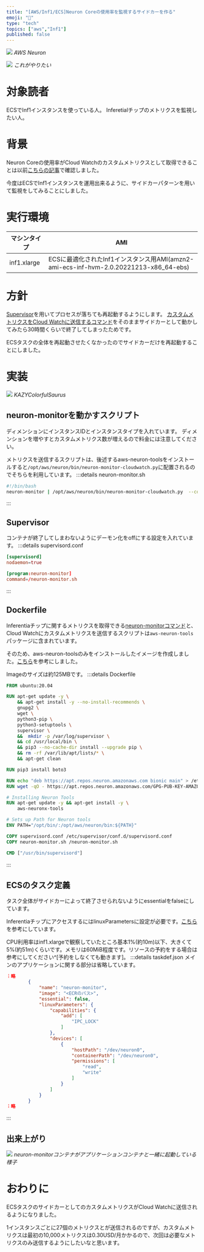 ```yaml
---
title: "[AWS/Inf1/ECS]Neuron Coreの使用率を監視するサイドカーを作る"
emoji: "🦖"
type: "tech"
topics: ["aws","Inf1"]
published: false
---
```



![](https://storage.googleapis.com/zenn-user-upload/d7e797278d67-20221218.png)
*AWS Neuron*

![](https://storage.googleapis.com/zenn-user-upload/7f3283310028-20221218.png)
*これがやりたい*
# 対象読者
ECSでInf1インスタンスを使っている人。
Inferetialチップのメトリクスを監視したい人。
# 背景
Neuron Coreの使用率がCloud Watchのカスタムメトリクスとして取得できることは以前[こちらの記事](https://zenn.dev/optfit/articles/c0ca6ab9056591)で確認しました。

今度はECSでInf1インスタンスを運用出来るように、サイドカーパターンを用いて監視をしてみることにしました。

# 実行環境
| マシンタイプ | AMI |
| ---- | ---- | 
| inf1.xlarge | ECSに最適化されたInf1インスタンス用AMI(amzn2-ami-ecs-inf-hvm-2.0.20221213-x86_64-ebs) | 

# 方針
[Supervisor](https://docs.docker.jp/engine/admin/using_supervisord.html)を用いてプロセスが落ちても再起動するようにします。
[カスタムメトリクスをCloud Watchに送信するコマンド](https://awsdocs-neuron.readthedocs-hosted.com/en/latest/tools/neuron-sys-tools/neuron-monitor-user-guide.html#using-neuron-monitor-cloudwatch-py)をそのままサイドカーとして動かしてみたら30時間くらいで終了してしまったためです。

ECSタスクの全体を再起動させたくなかったのでサイドカーだけを再起動することにしました。

# 実装
![](https://storage.googleapis.com/zenn-user-upload/d4007ea4754e-20221218.png)
*KAZYColorfulSaurus*

## neuron-monitorを動かすスクリプト
ディメンションにインスタンスIDとインスタンスタイプを入れています。
ディメンションを増やすとカスタムメトリクス数が増えるので料金には注意してください。

メトリクスを送信するスクリプトは、後述するaws-neuron-toolsをインストールすると`/opt/aws/neuron/bin/neuron-monitor-cloudwatch.py`に配置されるのでそちらを利用しています。
:::details neuron-monitor.sh
```bash:neuron-monitor.sh
#!/bin/bash
neuron-monitor | /opt/aws/neuron/bin/neuron-monitor-cloudwatch.py  --common-dims instance_id,instance_type --region ap-northeast-1
```
:::

## Supervisor
コンテナが終了してしまわないようにデーモン化をoffにする設定を入れています。
:::details supervisord.conf
```:supervisord.conf
[supervisord]
nodaemon=true

[program:neuron-monitor]
command=/neuron-monitor.sh
```
:::

## Dockerfile
Inferentiaチップに関するメトリクスを取得できる[neuron-monitorコマンド](https://awsdocs-neuron.readthedocs-hosted.com/en/latest/tools/neuron-sys-tools/neuron-monitor-user-guide.html?highlight=neuron-monitor)と、Cloud Watchにカスタムメトリクスを送信するスクリプトは`aws-neuron-tools`パッケージに含まれています。

そのため、aws-neuron-toolsのみをインストールしたイメージを作成しました。[こちら](https://awsdocs-neuron.readthedocs-hosted.com/en/latest/containers/docker-example/inference/Dockerfile-libmode.html#libmode-dockerfile)を参考にしました。

Imageのサイズは約125MBです。
:::details Dockerfile
```Dockerfile
FROM ubuntu:20.04

RUN apt-get update -y \
    && apt-get install -y --no-install-recommends \
    gnupg2 \
    wget \
    python3-pip \
    python3-setuptools \
    supervisor \
    &&  mkdir -p /var/log/supervisor \
    && cd /usr/local/bin \
    && pip3 --no-cache-dir install --upgrade pip \
    && rm -rf /var/lib/apt/lists/* \
    && apt-get clean

RUN pip3 install boto3

RUN echo "deb https://apt.repos.neuron.amazonaws.com bionic main" > /etc/apt/sources.list.d/neuron.list
RUN wget -qO - https://apt.repos.neuron.amazonaws.com/GPG-PUB-KEY-AMAZON-AWS-NEURON.PUB | apt-key add -

# Installing Neuron Tools
RUN apt-get update -y && apt-get install -y \
    aws-neuronx-tools

# Sets up Path for Neuron tools
ENV PATH="/opt/bin/:/opt/aws/neuron/bin:${PATH}"

COPY supervisord.conf /etc/supervisor/conf.d/supervisord.conf
COPY neuron-monitor.sh /neuron-monitor.sh

CMD ["/usr/bin/supervisord"]
```
:::

## ECSのタスク定義
タスク全体がサイドカーによって終了させられないようにessentialをfalseにしています。

InferentiaチップにアクセスするにはlinuxParametersに設定が必要です。[こちら](https://docs.aws.amazon.com/ja_jp/AmazonECS/latest/developerguide/ecs-inference.html
)を参考にしています。

CPU利用率はinf1.xlargeで観察していたところ基本1%(約10m)以下、大きくて5%(約51m)くらいです。メモリは60MiB程度です。リソースの予約をする場合は参考にしてください^[予約をしなくても動きます]。
:::details taskdef.json
メインのアプリケーションに関する部分は省略しています。
```json:taskdef.json
︙略 
        {
            "name": "neuron-monitor",
            "image": "<ECRのパス>",
            "essential": false,
            "linuxParameters": {
                "capabilities": {
                    "add": [
                        "IPC_LOCK"
                    ]
                },
                "devices": [
                    {
                        "hostPath": "/dev/neuron0",
                        "containerPath": "/dev/neuron0",
                        "permissions": [
                            "read",
                            "write"
                        ]
                    }
                ]
            }
        }
︙略
```
:::

## 出来上がり

![](https://storage.googleapis.com/zenn-user-upload/695bea1f06e3-20230108.png)
*neuron-monitorコンテナがアプリケーションコンテナと一緒に起動している様子*
# おわりに
ECSタスクのサイドカーとしてのカスタムメトリクスがCloud Watchに送信されるようになりました。

1インスタンスごとに27個のメトリクスとが送信されるのですが、カスタムメトリクスは最初の10,000メトリクスは0.30USD/月かかるので、次回は必要なメトリクスのみ送信するようにしたいなと思います。
